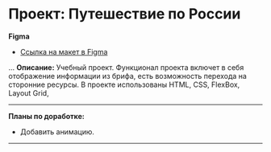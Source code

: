 # Проект: Путешествие по России

**Figma**

* [Ссылка на макет в Figma](https://www.figma.com/file/5S2WSbEFL6awjVWJ0NWL8Q/Sprint-3_-Russia-_-desktop-mobile?node-id=28503%3A0)

...
__Описание:__   Учебный проект. Функционал проекта включет в себя отображение информации из брифа, есть возможность перехода на сторонние ресурсы. В проекте использованы HTML, CSS, FlexBox, Layout Grid,
___
__Планы по доработке:__
* Добавить анимацию.
___

